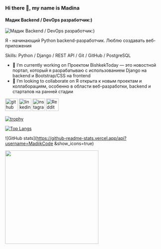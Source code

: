 ### Hi there 👋, my name is Madina 
#### Мадик Backend / DevOps разработчик:)                                                                                                                                                           
![Мадик Backend / DevOps разработчик:)                                                                                                                                                           ](https://arturssmirnovs.github.io/github-profile-readme-generator/images/banner.png)

Я - начинающий Python backend-разработчик.
Люблю создавать веб-приложения

Skills: Python / Django / REST API / Git / GitHub / PostgreSQL

- 🔭 I’m currently working on Проектом BishkekToday — это новостной портал, который я разрабатываю с использованием Django на backend и Bootstrap/CSS на frontend 
- 👯 I’m looking to collaborate on Я открыта к новым проектам и коллаборациям, особенно в области веб-разработки, backend и стартапов на ранней стадии 


[<img src='https://cdn.jsdelivr.net/npm/simple-icons@3.0.1/icons/github.svg' alt='github' height='40'>](https://github.com/MadiikCode )  [<img src='https://cdn.jsdelivr.net/npm/simple-icons@3.0.1/icons/linkedin.svg' alt='linkedin' height='40'>](https://www.linkedin.com/in/https://www.linkedin.com/in/madina-akhunbaeva-b00a44362?lipi=urn%3Ali%3Apage%3Ad_flagship3_profile_view_base_contact_details%3B1H9M%2BJPZTJK67GJjESwwyA%3D%3D/)  [<img src='https://cdn.jsdelivr.net/npm/simple-icons@3.0.1/icons/instagram.svg' alt='instagram' height='40'>](https://www.instagram.com/akhunbaevvvas/)  [<img src='https://cdn.jsdelivr.net/npm/simple-icons@3.0.1/icons/reddit.svg' alt='Reddit' height='40'>](https://www.reddit.com/user/Madii)  

[![trophy](https://github-profile-trophy.vercel.app/?username=MadiikCode )](https://github.com/ryo-ma/github-profile-trophy)

[![Top Langs](https://github-readme-stats.vercel.app/api/top-langs/?username=MadiikCode )](https://github.com/anuraghazra/github-readme-stats)

![GitHub stats](https://github-readme-stats.vercel.app/api?username=MadiikCode &show_icons=true)  

<img src="https://www.pinterest.com/pin/49891508368492288.gif" width="300"/>
